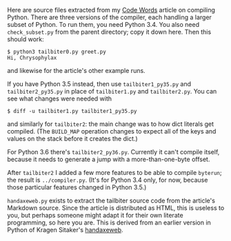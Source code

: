 Here are source files extracted from my [Code Words](https://codewords.recurse.com/issues/seven)
article on compiling
Python. There are three versions of the compiler, each handling a
larger subset of Python. To run them, you need Python 3.4. You
also need `check_subset.py` from the parent directory; copy it down
here. Then this should work:

    $ python3 tailbiter0.py greet.py
    Hi, Chrysophylax

and likewise for the article's other example runs.

If you have Python 3.5 instead, then use `tailbiter1_py35.py` and
`tailbiter2_py35.py` in place of `tailbiter1.py` and `tailbiter2.py`.
You can see what changes were needed with

    $ diff -u tailbiter1.py tailbiter1_py35.py

and similarly for `tailbiter2`: the main change was to how dict
literals get compiled. (The `BUILD_MAP` operation changes to expect
all of the keys and values on the stack before it creates the dict.)

For Python 3.6 there's `tailbiter2_py36.py`. Currently it can't
compile itself, because it needs to generate a jump with a
more-than-one-byte offset.

After `tailbiter2` I added a few more features to be able to compile
`byterun`; the result is `../compiler.py`. (It's for Python 3.4 only,
for now, because those particular features changed in Python 3.5.)

`handaxeweb.py` exists to extract the tailbiter source code from the article's
Markdown source. Since the article is distributed as HTML, this is
useless to you, but perhaps someone might adapt it for their own
literate programming, so here you are. This is derived from an earlier
version in Python of Kragen Sitaker's
[handaxeweb](https://github.com/kragen/peg-bootstrap/blob/master/handaxeweb.md).
